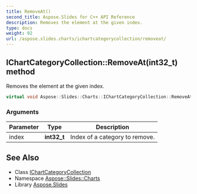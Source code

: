 ```yaml
---
title: RemoveAt()
second_title: Aspose.Slides for C++ API Reference
description: Removes the element at the given index.
type: docs
weight: 92
url: /aspose.slides.charts/ichartcategorycollection/removeat/
---
```

## IChartCategoryCollection::RemoveAt(int32_t) method


Removes the element at the given index.

```cpp
virtual void Aspose::Slides::Charts::IChartCategoryCollection::RemoveAt(int32_t index)=0
```


### Arguments

| Parameter | Type | Description |
| --- | --- | --- |
| index | **int32_t** | Index of a category to remove. |

## See Also

* Class [IChartCategoryCollection](../)
* Namespace [Aspose::Slides::Charts](../../)
* Library [Aspose.Slides](../../../)